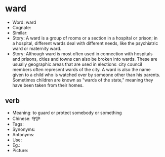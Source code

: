 # ward

- Word: ward
- Cognate: 
- Similar: 
- Story: A ward is a group of rooms or a section in a hospital or prison; in a hospital, different wards deal with different needs, like the psychiatric ward or maternity ward.
- Story: Although ward is most often used in connection with hospitals and prisons, cities and towns can also be broken into wards. These are usually geographic areas that are used in elections: city council members often represent wards of the city. A ward is also the name given to a child who is watched over by someone other than his parents. Sometimes children are known as "wards of the state," meaning they have been taken from their homes.

## verb

- Meaning: to guard or protect somebody or something
- Chinese: 守护
- Tags: 
- Synonyms: 
- Antonyms: 
- Use: 
- Eg.: 
- Picture: 


